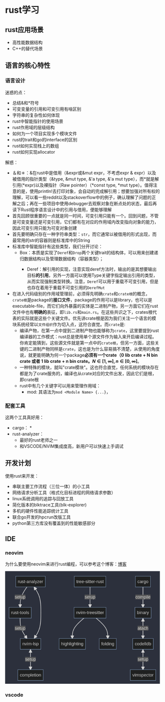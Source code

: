 # rust学习
## rust应用场景
* 高性能数据结构
* C++的替代场景

## 语言的核心特性

### 语言设计
迷惑的点：
* 总结&和*符号
* 可变变量的引用和可变引用有啥区别
* 字符串的复杂性如何体现
* rust中智能指针的使用场景
* rust作用域的层级结构
* 如何为一个项目实现多个模块文件
* rust的trait和go的interface的区别
* rust如何实现栈上的数组
* rust如何实现allocator

解惑：
* ＆和＊：&在rust中是借用（&expr或&mut expr，不考虑expr & expr）以及被借用的指针类型（&type, &mut type, &'a type, &'a mut type），而*就是解引用(*expr)以及裸指针（Raw pointer）（*const type, *mut type）。值得注意的是，使用println!去打印对象，会自动的完成解引用；想要加强对所有权的理解，可以看一些reddit以及stackoverflow中的例子，确认理解了问题的正解之后；再在一些项目中使用debugger去观察对象在断点处的状态，最后再读下Rust程序语言设计中的引用与借用，便能够理解
* 首先回顾很重要的一点就是同一时间，可变引用只能有一个。回到问题，不管是可变变量还是可变引用，它们都有在对应的作用域内改变指向对象的能力，因此可变引用只能为可变对象创建
* 首先要明确只存在一种字符串类型：`str`，而它通常以被借用的形式出现，而最常用的str的容器则是标准库中的String
* 标准库中智能指针有这些类型，我们分开讨论：
    * Box<T>：本质是实现了`Deref`和`Drop`两个关键trait的结构体，可以用来创建递归数据结构以及管理数据结构（容器类型）；
        * Deref：解引用的实现，注意实现deref方法时，输出的是其想要输出目标**的引用**，另外一方面可以使用Type关键字指定输出引用的类型，从而实现强制类型转换。注意，`Deref`可以用于重载不可变引用，但是也存在着用于重载不可变引用的`DerefMut`
* 在进入代码级别的作用域管理前，必须得先明确`crate`和`crate根`的概念，`crate根`是package的**接口文件**，package的作用可以是library，也可以是executable-file，而它们向外暴露的实体是二进制产物，另一方面它们在rust文件中也有**明确的**表征，即`lib.rs`和`main.rs`。在这些共识之下，crates根代表的实际就是这些个关键文件。优先讲crate根是因为我们关注一个语言的模块系统经常以`文件组织`作为切入点，这符合直觉。而`crate`是:
    * 编译产物，在第一点中提到二进制产物也能够称为`crate`，这里要提到rust编译器的工作模式：rust总是使用单个源文件作为输入来开启编译过程。你肯定能猜到，这些源文件就是第一点中的`crate根`，但另一方面，这些关键的二进制产物同样是`crate`，这也是为什么容易搞不清楚，从使用的角度说，就更能明确为何一个package**必须有一个crate（0 lib crate +  N bin crate 或者 1 lib crate + n bin crate。$N \in [1,\infty], n \in [0, \infty]$**。
    * 一种特殊的模块，就叫"crate模块"。这也符合直觉，任何系统的模块存在都是为了crate服务的，编译也从crate对应的文件出发，因此它们是根，即crate根
    * rust中有几个关键字可以用来管理作用域：
        * mod: 其语法为`mod <Module Name> {...}`，

### 配套工具
这两个工具真好用：
* cargo：
    * 
* rust-analyzer：
    * 最好的rust老师之一
    * 和VSCODE/NVIM集成度高，新用户可以快速上手调试

## 开发计划

使用rust来开发：
* 串联主要工作流程（三位一体）的小工具
* 网络请求分析工具（格式化目标进程的网络请求参数）
* linux系统调用的追踪与回放工具
* 简化版本的blktrace工具(blk-explorer)
* 多机的硬件性能追踪统计工具
* 联合go开发的hpcrun改版工具
* python第三方库没有覆盖到的性能敏感部分


## IDE

### neovim
为什么要使用neovim来进行rust编程，可以参考这个博客：[博客](https://rsdlt.github.io/posts/rust-nvim-ide-guide-walkthrough-development-debug/)

![图片](../statics/neovim-rust.png)


### vscode